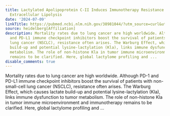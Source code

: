 ```yaml
---
title: Lactylated Apolipoprotein C-II Induces Immunotherapy Resistance by Promoting
  Extracellular Lipolysis
date: '2024-07-09'
linkTitle: https://pubmed.ncbi.nlm.nih.gov/38981044/?utm_source=curl&utm_medium=rss&utm_campaign=pubmed-2&utm_content=1FakS-2QOkCT8HsMOQP1bCRQ4YzyumYOmxmF0moLsQ3dFB1E9V&fc=20220326224207&ff=20240710182341&v=2.18.0.post9+e462414
source: heidelberg[Affiliation]
description: Mortality rates due to lung cancer are high worldwide. Although PD-1
  and PD-L1 immune checkpoint inhibitors boost the survival of patients with non-small-cell
  lung cancer (NSCLC), resistance often arises. The Warburg Effect, which causes lactate
  build-up and potential lysine-lactylation (Kla), links immune dysfunction to tumor
  metabolism. The role of non-histone Kla in tumor immune microenvironment and immunotherapy
  remains to be clarified. Here, global lactylome profiling and ...
disable_comments: true
---
```

Mortality rates due to lung cancer are high worldwide. Although PD-1 and PD-L1 immune checkpoint inhibitors boost the survival of patients with non-small-cell lung cancer (NSCLC), resistance often arises. The Warburg Effect, which causes lactate build-up and potential lysine-lactylation (Kla), links immune dysfunction to tumor metabolism. The role of non-histone Kla in tumor immune microenvironment and immunotherapy remains to be clarified. Here, global lactylome profiling and ...